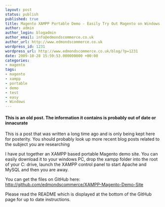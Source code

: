 ```yaml
---
layout: post
status: publish
published: true
title: Magento XAMPP Portable Demo - Easily Try Out Magento on Windows
author: admin
author_login: blogadmin
author_email: info@edmondscommerce.co.uk
author_url: http://www.edmondscommerce.co.uk
wordpress_id: 1231
wordpress_url: http://www.edmondscommerce.co.uk/blog/?p=1231
date: 2009-10-28 15:59:53.000000000 +00:00
categories:
- magento
tags:
- magento
- xampp
- portable
- demo
- test
- easy
- Windows
---
```

<div class="oldpost"><h4>This is an old post. The information it contains is probably out of date or innacurate</h4>
<p>
This is a post that was written a long time ago and is only being kept here for posterity.
You should probably look up more recent blog posts related to the subject you are researching
</p>
</div>
I have put together an XAMPP based portable Magento demo site. You can easily download it to your windows PC, drop the xampp folder into the root of your C: drive, launch the XAMPP control panel to start Apache and MySQL and then you are away.

You can get the files on GitHub here:
<a href="http://github.com/edmondscommerce/XAMPP-Magento-Demo-Site">http://github.com/edmondscommerce/XAMPP-Magento-Demo-Site</a>

Please read the README which is displayed at the bottom of the GitHub page for up to date instructions.
